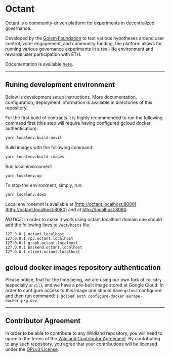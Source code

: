 # Octant

Octant is a community-driven platform for experiments in decentralized governance.

Developed by the [Golem Foundation](https://golem.foundation/) to test various hypotheses around user control, voter engagement, and community funding, the platform allows for running various governance experiments in a real-life environment and rewards user participation with ETH.

Documentation is available [here](https://docs.octant.app/).

---
## Runing development environment

Below is development setup instructions. More documentation, configuration, deployment information is available in directories of this repository.

For the first build of contracts it is highly recommended to run the following command first (this step will require having configured gcloud docker authentication):
```bash
yarn localenv:build-anvil
```

Build images with the following command:
```bash
yarn localenv:build-images
````

Run local environment
```sh
yarn localenv:up
```

To stop the environment, simply, run:
```sh
yarn localenv:down
```

Local environemnt is available at [http://octant.localhost:8080](http://octant.localhost:8080) and at [http://localhost:8080](http://localhost:8080).

*NOTICE:* in order to make it work using octant.localhost domain one should add the following lines to `/ect/hosts` file.

```
127.0.0.1 octant.localhost
127.0.0.1 rpc.octant.localhost
127.0.0.1 graph.octant.localhost
127.0.0.1 backend.octant.localhost
127.0.0.1 client.octant.localhost
```


## gcloud docker images repository authentication

Please notice, that for the time being,  we are using our own fork of `foundry` (especially `anvil`), and we have a pre-built image stored at Google Cloud.
In order to configure access to this image one should have `gcloud` configured and then run command:
`$ gcloud auth configure-docker europe-docker.pkg.dev`

---

## Contributor Agreement

In order to be able to contribute to any Wildland repository, you will need to agree to the terms of the [Wildland Contributor Agreement](https://docs.wildland.io/contributor-agreement.html). By contributing to any such repository, you agree that your contributions will be licensed under the [GPLv3 License](https://gitlab.com/wildland/governance/octant/-/blob/master/LICENSE).
